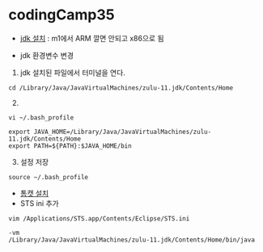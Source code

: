 # codingCamp35

- [jdk 설치](https://www.azul.com/downloads/?version=java-11-lts&os=macos&architecture=x86-64-bit&package=jdk)
 : m1에서 ARM 깔면 안되고 x86으로 됨

- jdk 환경변수 변경
1. jdk 설치된 파일에서 터미널을 연다.

```
cd /Library/Java/JavaVirtualMachines/zulu-11.jdk/Contents/Home
```

2.
```
vi ~/.bash_profile
```
```
export JAVA_HOME=/Library/Java/JavaVirtualMachines/zulu-11.jdk/Contents/Home
export PATH=${PATH}:$JAVA_HOME/bin
```

3. 설정 저장
```
source ~/.bash_profile
```
- [톰캣 설치](https://dlcdn.apache.org/tomcat/tomcat-9/v9.0.65/bin/apache-tomcat-9.0.65.zip)
- STS ini 추가

```
vim /Applications/STS.app/Contents/Eclipse/STS.ini
```
```
-vm
/Library/Java/JavaVirtualMachines/zulu-11.jdk/Contents/Home/bin/java
````
